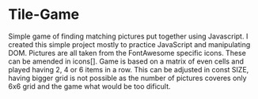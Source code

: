 # Tile-Game
Simple game of finding matching pictures put together using Javascript.
I created this simple project mostly to practice JavaScript and manipulating DOM.
Pictures are all taken from the FontAwesome specific icons. These can be amended in icons[].
Game is based on a matrix of even cells and played having 2, 4 or 6 items in a row.
This can be adjusted in const SIZE, having bigger grid is not possible as the number of pictures coveres only 6x6 grid and the game what would be too dificult.
